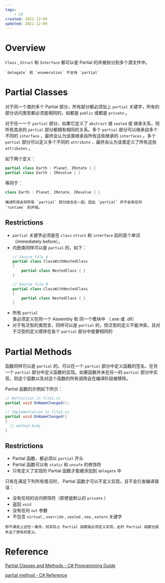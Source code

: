 ```yaml
---
tags:
    - C#
created: 2021-12-09
updated: 2021-12-09
---
```


# Overview

`Class` , `Struct` 和 `Interface` 都可以是 Partial 的并被拆分到多个源文件中。

```ad-caution
`delegate` 和 `enumeration` 不支持 `partial`
```

# Partial Classes

对于同一个类的多个 Partial 部分，所有部分都必须加上 `partial` 关键字，所有的部分访问类型都必须是相同的，如都是 `public` 或都是 `private` 。

对于任一一个 `partial` 部分，如果它定义了 `abstract` 或 `sealed` 或 继承关系，则所有其余的 `partial` 部分都拥有相同的关系。多个 `partial` 部分可以继承自多个不同的 `interface` ，最终会认为该类继承自所有这些继承的 `interfaces` 。多个 `partial` 部分可以定义多个不同的 `attribute` ，最终会认为该类定义了所有这些 `attributes` 。

如下两个定义：

```csharp
partial class Earth : Planet, IRotate { }
partial class Earth : IRevolve { }
```

等同于：

```csharp
class Earth : Planet, IRotate, IRevolve { }
```

```ad-note
编译阶段会将所有 `partial` 部分结合在一起，因此 `partial` 并不会有任何 `runtime` 的开销。
```

## Restrictions

-   `partial` 关键字必须是在 `class` `struct` 和 `interface` 前的首个单词（immediately before）。
-   内嵌类同样可以是 `partial` 的，如下：
    ```csharp
    // Source file A
    partial class ClassWithNestedClass
    {
        partial class NestedClass { }
    }

    // Source file B
    partial class ClassWithNestedClass
    {
        partial class NestedClass { }
    }
    ```
-   所有 `partial` 类必须定义在同一个 Assembly 和 同一个模块中 （.exe 或 .dll）
-   对于有泛型的类而言，同样可以是 `partial` 的，但泛型的定义不能冲突，且对于泛型的定义顺序在各个 `partial` 部分中是要相同的

# Partial Methods

函数同样可以是 `partial` 的。可以在一个 `partial` 部分中定义函数的签名，在另一个 `partial` 部分中定义函数的实现。如果函数并未在任一的 `partial` 部分中实现，则这个函数以及对这个函数的所有调用会在编译阶段被移除。

Partial 函数的示例如下所示：

```csharp
// Definition in file1.cs
partial void OnNameChanged();

// Implementation in file2.cs
partial void OnNameChanged()
{
  // method body
}
```

## Restrictions

-   Partial 函数，都必须以 `partial` 开头
-   Partial 函数可以有 `static` 和 `unsafe` 的修饰符
-   只有定义了实现的 Partial 函数才能被添加到 `delegate` 中

只有在满足下列所有情况时， Partial 函数才可以不定义实现，且不会引发编译错误：

-   没有任何的访问修饰符（即使是默认的 `private` ）
-   返回 `void`
-   没有任何 `out` 参数
-   不包含 `virtual` , `override` , `sealed` , `new` , `extern` 关键字

```ad-note
即不满足上述任一条件，则实际上 Partial 函数就必须定义实现，此时 Partial 函数也就失去了原有的意义。
```



# Reference

[Partial Classes and Methods - C# Programming Guide](https://docs.microsoft.com/en-us/dotnet/csharp/programming-guide/classes-and-structs/partial-classes-and-methods)

[partial method - C# Reference](https://docs.microsoft.com/en-us/dotnet/csharp/language-reference/keywords/partial-method)
